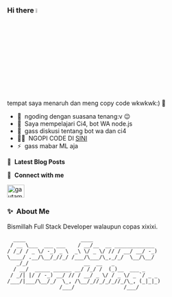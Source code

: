 ### Hi there <a href="https://github.com/Hatakee14/"><img src="https://media.giphy.com/media/hvRJCLFzcasrR4ia7z/giphy.gif" width="5%"></a>
tempat saya menaruh dan meng copy code wkwkwk:) :rofl:

- 🔭 &nbsp;ngoding dengan suasana tenang:v :wink:
- 🌱 &nbsp;Saya mempelajari Ci4, bot WA node.js
- 💬 &nbsp;gass diskusi tentang bot wa dan ci4
- 👨‍💻 &nbsp;NGOPI CODE DI [SINI](https://www.github.com/)
- ⚡ &nbsp;gass mabar ML aja

📕 &nbsp;**Latest Blog Posts**

🔗 &nbsp;**Connect with me**
<p align="left">

<a href="https://instagram.com/_nafimlna" target="blank"><img align="center" src="https://raw.githubusercontent.com/rahuldkjain/github-profile-readme-generator/master/src/images/icons/Social/instagram.svg" alt="gautamkrishnar" height="30" width="40" /></a>

### ✨&nbsp; About Me

Bismillah Full Stack Developer walaupun copas xixixi.


```
  ____                  ____                      
 / __ \___  ___ ___    / __/__  __ _____________  
/ /_/ / _ \/ -_) _ \  _\ \/ _ \/ // / __/ __/ -_) 
\____/ .__/\__/_//_/ /___/\___/\_,_/_/  \__/\__/  
   _/_/                  __  __   _               
  / __/  _____ ______ __/ /_/ /  (_)__  ___ _     
 / _/| |/ / -_) __/ // / __/ _ \/ / _ \/ _ `/ _ _ 
/___/|___/\__/_/  \_, /\__/_//_/_/_//_/\_, (_|_|_)
                 /___/                /___/       
```

</details>

<img alt='analytics' src='https://profile-counter.glitch.me/gautamkrishnar/count.svg' width='0px'>

